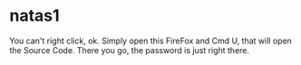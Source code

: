 # natas1
You can't right click, ok. 
Simply open this FireFox and Cmd U, that will open the Source Code. There you go, the password is just right there.